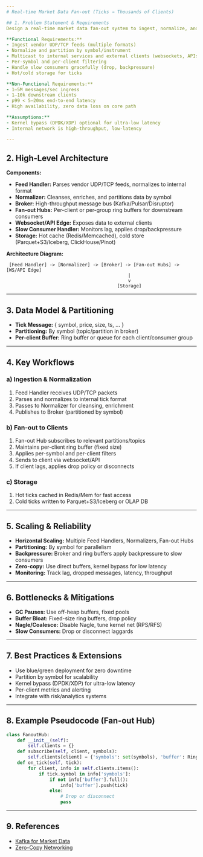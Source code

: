```yaml
---
# Real-time Market Data Fan-out (Ticks → Thousands of Clients)

## 1. Problem Statement & Requirements
Design a real-time market data fan-out system to ingest, normalize, and distribute high-frequency financial tick data to thousands of downstream clients and services.

**Functional Requirements:**
- Ingest vendor UDP/TCP feeds (multiple formats)
- Normalize and partition by symbol/instrument
- Multicast to internal services and external clients (websockets, APIs)
- Per-symbol and per-client filtering
- Handle slow consumers gracefully (drop, backpressure)
- Hot/cold storage for ticks

**Non-Functional Requirements:**
- 1–5M messages/sec ingress
- 1–10k downstream clients
- p99 < 5–20ms end-to-end latency
- High availability, zero data loss on core path

**Assumptions:**
- Kernel bypass (DPDK/XDP) optional for ultra-low latency
- Internal network is high-throughput, low-latency

---
```

## 2. High-Level Architecture

**Components:**
- **Feed Handler:** Parses vendor UDP/TCP feeds, normalizes to internal format
- **Normalizer:** Cleanses, enriches, and partitions data by symbol
- **Broker:** High-throughput message bus (Kafka/Pulsar/Disruptor)
- **Fan-out Hubs:** Per-client or per-group ring buffers for downstream consumers
- **Websocket/API Edge:** Exposes data to external clients
- **Slow Consumer Handler:** Monitors lag, applies drop/backpressure
- **Storage:** Hot cache (Redis/Memcached), cold store (Parquet+S3/Iceberg, ClickHouse/Pinot)

**Architecture Diagram:**
```
 [Feed Handler] -> [Normalizer] -> [Broker] -> [Fan-out Hubs] -> [WS/API Edge]
                                             |
                                             v
                                         [Storage]
```

---
## 3. Data Model & Partitioning

- **Tick Message:** { symbol, price, size, ts, ... }
- **Partitioning:** By symbol (topic/partition in broker)
- **Per-client Buffer:** Ring buffer or queue for each client/consumer group

---
## 4. Key Workflows

### a) Ingestion & Normalization
1. Feed Handler receives UDP/TCP packets
2. Parses and normalizes to internal tick format
3. Passes to Normalizer for cleansing, enrichment
4. Publishes to Broker (partitioned by symbol)

### b) Fan-out to Clients
1. Fan-out Hub subscribes to relevant partitions/topics
2. Maintains per-client ring buffer (fixed size)
3. Applies per-symbol and per-client filters
4. Sends to client via websocket/API
5. If client lags, applies drop policy or disconnects

### c) Storage
1. Hot ticks cached in Redis/Mem for fast access
2. Cold ticks written to Parquet+S3/Iceberg or OLAP DB

---
## 5. Scaling & Reliability

- **Horizontal Scaling:** Multiple Feed Handlers, Normalizers, Fan-out Hubs
- **Partitioning:** By symbol for parallelism
- **Backpressure:** Broker and ring buffers apply backpressure to slow consumers
- **Zero-copy:** Use direct buffers, kernel bypass for low latency
- **Monitoring:** Track lag, dropped messages, latency, throughput

---
## 6. Bottlenecks & Mitigations

- **GC Pauses:** Use off-heap buffers, fixed pools
- **Buffer Bloat:** Fixed-size ring buffers, drop policy
- **Nagle/Coalesce:** Disable Nagle, tune kernel net (RPS/RFS)
- **Slow Consumers:** Drop or disconnect laggards

---
## 7. Best Practices & Extensions

- Use blue/green deployment for zero downtime
- Partition by symbol for scalability
- Kernel bypass (DPDK/XDP) for ultra-low latency
- Per-client metrics and alerting
- Integrate with risk/analytics systems

---
## 8. Example Pseudocode (Fan-out Hub)
```python
class FanoutHub:
    def __init__(self):
        self.clients = {}
    def subscribe(self, client, symbols):
        self.clients[client] = {'symbols': set(symbols), 'buffer': RingBuffer(1000)}
    def on_tick(self, tick):
        for client, info in self.clients.items():
            if tick.symbol in info['symbols']:
                if not info['buffer'].full():
                    info['buffer'].push(tick)
                else:
                    # Drop or disconnect
                    pass
```

---
## 9. References
- [Kafka for Market Data](https://www.confluent.io/blog/kafka-fastest-messaging-system/)
- [Zero-Copy Networking](https://lwn.net/Articles/193769/)
